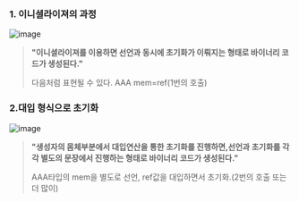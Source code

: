 ### 1. 이니셜라이져의 과정

![image](https://user-images.githubusercontent.com/80379900/114368317-493db280-9bb8-11eb-8bc4-2f70f24da88c.png)

> **"이니셜라이져를 이용하면 선언과 동시에 초기화가 이뤄지는 형태로 바이너리 코드가 생성된다."**
> 
> 다음처럼 표현될 수 있다. AAA mem=ref(1번의 호출)
> 

### 2.대입 형식으로 초기화

![image](https://user-images.githubusercontent.com/80379900/114368921-d5e87080-9bb8-11eb-899b-22c7e14a1c1b.png)

> **"생성자의 몸체부분에서 대입연산을 통한 초기화를 진행하면,선언과 초기화를 각각 별도의 문장에서 진행하는 형태로 바이너리 코드가 생성된다."**
> 
> AAA타입의 mem을 별도로 선언, ref값을 대입하면서 초기화.(2번의 호출 또는 더 많이)
